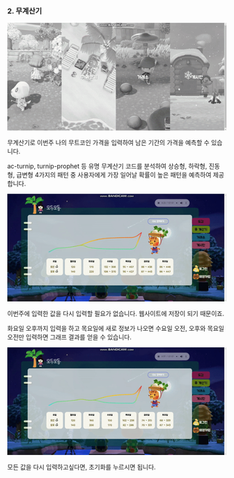 ### 2. 무계산기

![moo1](.\Data\imgs\moo1.gif)

무계산기로 이번주 나의 무트코인 가격을 입력하여 남은 기간의 가격을 예측할 수 있습니다.

ac-turnip, turnip-prophet 등 유명 무계산기 코드를 분석하여 상승형, 하락형, 진동형, 급변형 4가지의 패턴 중 사용자에게 가장 일어날 확률이 높은 패턴을 예측하여 제공합니다.

![moo2](.\Data\imgs\moo2.gif)

이번주에 입력한 값을 다시 입력할 필요가 없습니다. 웹사이트에 저장이 되기 때문이죠.

화요일 오후까지 입력을 하고 목요일에 새로 정보가 나오면 수요일 오전, 오후와 목요일 오전만 입력하면 그래프 결과를 얻을 수 있습니다.

![moo3](.\Data\imgs\moo3.gif)

모든 값을 다시 입력하고싶다면, 초기화를 누르시면 됩니다.
